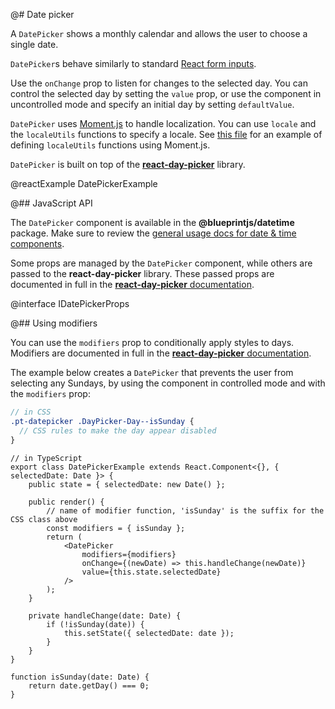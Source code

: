 @# Date picker

A `DatePicker` shows a monthly calendar and allows the user to choose a single date.

`DatePicker`s behave similarly to standard [React form inputs](https://facebook.github.io/react/docs/forms.html).

Use the `onChange` prop to listen for changes to the selected day.
You can control the selected day by setting the `value` prop, or use the component in uncontrolled
mode and specify an initial day by setting `defaultValue`.

`DatePicker` uses [Moment.js](http://momentjs.com/) to handle localization. You can use `locale` and
the `localeUtils` functions to specify a locale. See
[this file](https://github.com/gpbl/react-day-picker/blob/master/src/addons/MomentLocaleUtils.js)
for an example of defining `localeUtils` functions using Moment.js.

`DatePicker` is built on top of the [**react-day-picker**](https://github.com/gpbl/react-day-picker) library.

@reactExample DatePickerExample

@## JavaScript API

The `DatePicker` component is available in the __@blueprintjs/datetime__ package.
Make sure to review the [general usage docs for date & time components](#components.datetime).

Some props are managed by the `DatePicker` component, while others are passed
to the **react-day-picker** library. These passed props are documented in full
in the [**react-day-picker** documentation](http://www.gpbl.org/react-day-picker/index.html).

@interface IDatePickerProps

@## Using modifiers

You can use the `modifiers` prop to conditionally apply styles to days. Modifiers are documented in
full in the [**react-day-picker** documentation](http://react-day-picker.js.org/Modifiers.html).

The example below creates a `DatePicker` that prevents the user from selecting any Sundays,
by using the component in controlled mode and with the `modifiers` prop:

```css.scss
// in CSS
.pt-datepicker .DayPicker-Day--isSunday {
  // CSS rules to make the day appear disabled
}
```

```tsx
// in TypeScript
export class DatePickerExample extends React.Component<{}, { selectedDate: Date }> {
    public state = { selectedDate: new Date() };

    public render() {
        // name of modifier function, 'isSunday' is the suffix for the CSS class above
        const modifiers = { isSunday };
        return (
            <DatePicker
                modifiers={modifiers}
                onChange={(newDate) => this.handleChange(newDate)}
                value={this.state.selectedDate}
            />
        );
    }

    private handleChange(date: Date) {
        if (!isSunday(date)) {
            this.setState({ selectedDate: date });
        }
    }
}

function isSunday(date: Date) {
    return date.getDay() === 0;
}
```
